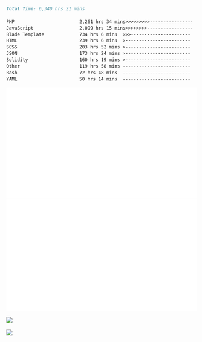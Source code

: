 <!--START_SECTION:waka-->

```markdown
Total Time: 6,340 hrs 21 mins

PHP                        2,261 hrs 34 mins>>>>>>>>>----------------   35.01 %
JavaScript                 2,099 hrs 15 mins>>>>>>>>-----------------   32.49 %
Blade Template             734 hrs 6 mins  >>>----------------------   11.36 %
HTML                       239 hrs 6 mins  >------------------------   03.70 %
SCSS                       203 hrs 52 mins >------------------------   03.16 %
JSON                       173 hrs 24 mins >------------------------   02.68 %
Solidity                   160 hrs 19 mins >------------------------   02.48 %
Other                      119 hrs 58 mins -------------------------   01.86 %
Bash                       72 hrs 48 mins  -------------------------   01.13 %
YAML                       50 hrs 14 mins  -------------------------   00.78 %
```

<!--END_SECTION:waka-->

![](https://raw.githubusercontent.com/DrMaxis/github-stats-transparent/output/generated/overview.svg)
![](https://raw.githubusercontent.com/DrMaxis/github-stats-transparent/output/generated/languages.svg)

![](https://git-readme-stats-drmaxis-projects.vercel.app/api?username=drmaxis&show_icons=true&theme=outrun&count_private=true&show=reviews,discussions_started,discussions_answered,prs_merged,prs_merged_percentage&custom_title=2024%20Github%20Rank)
 
<a href="https://count.getloli.com/"><img src="https://count.getloli.com/get/@:maxis-the-alchemist?theme=rule34"></a>
<!-- https://count.getloli.com/get/@alchemist?theme=rule34 -->
<br>
